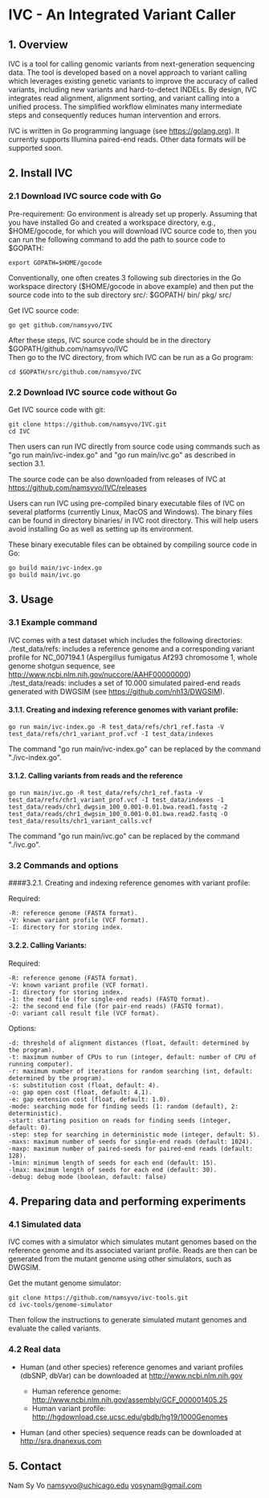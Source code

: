 IVC - An Integrated Variant Caller
==================================


## 1. Overview

IVC is a tool for calling genomic variants from next-generation sequencing data. The tool is developed based on a novel approach to variant calling which leverages existing genetic variants to improve the accuracy of called variants, including new variants and hard-to-detect INDELs. By design, IVC integrates read alignment, alignment sorting, and variant calling into a unified process. The simplified workflow eliminates many intermediate steps and consequently reduces human intervention and errors.

IVC is written in Go programming language (see https://golang.org). It currently supports Illumina paired-end reads. Other data formats will be supported soon.


## 2. Install IVC

### 2.1 Download IVC source code with Go
Pre-requirement: Go environment is already set up properly.
Assuming that you have installed Go and created a workspace directory, e.g., $HOME/gocode, for which you will download IVC source code to, then you can run the following command to add the path to source code to $GOPATH:

```
export GOPATH=$HOME/gocode
```

Conventionally, one often creates 3 following sub directories in the Go workspace directory ($HOME/gocode in above example) and then put the source code into to the sub directory src/:
$GOPATH/
    bin/
    pkg/
    src/
    
Get IVC source code:

```
go get github.com/namsyvo/IVC
```

After these steps, IVC source code should be in the directory $GOPATH/github.com/namsyvo/IVC   
Then go to the IVC directory, from which IVC can be run as a Go program:

```
cd $GOPATH/src/github.com/namsyvo/IVC
```

### 2.2 Download IVC source code without Go
Get IVC source code with git:

```
git clone https://github.com/namsyvo/IVC.git
cd IVC
```

Then users can run IVC directly from source code using commands such as "go run main/ivc-index.go" and "go run main/ivc.go" as described in section 3.1.

The source code can be also downloaded from releases of IVC at https://github.com/namsyvo/IVC/releases
   
Users can run IVC using pre-compiled binary executable files of IVC on several platforms (currently Linux, MacOS and Windows). The binary files can be found in directory binaries/ in IVC root directory. This will help users avoid installing Go as well as setting up its environment.

These binary executable files can be obtained by compiling source code in Go:

```
go build main/ivc-index.go 
go build main/ivc.go
```

## 3. Usage

### 3.1 Example command
IVC comes with a test dataset which includes the following directories:   
./test_data/refs: includes a reference genome and a corresponding variant profile for NC_007194.1 (Aspergillus fumigatus Af293 chromosome 1, whole genome shotgun sequence, see http://www.ncbi.nlm.nih.gov/nuccore/AAHF00000000)   
./test_data/reads: includes a set of 10.000 simulated paired-end reads generated with DWGSIM (see https://github.com/nh13/DWGSIM).

#### 3.1.1. Creating and indexing reference genomes with variant profile:

```
go run main/ivc-index.go -R test_data/refs/chr1_ref.fasta -V test_data/refs/chr1_variant_prof.vcf -I test_data/indexes
```

The command "go run main/ivc-index.go" can be replaced by the command "./ivc-index.go".

#### 3.1.2. Calling variants from reads and the reference

```
go run main/ivc.go -R test_data/refs/chr1_ref.fasta -V test_data/refs/chr1_variant_prof.vcf -I test_data/indexes -1 test_data/reads/chr1_dwgsim_100_0.001-0.01.bwa.read1.fastq -2 test_data/reads/chr1_dwgsim_100_0.001-0.01.bwa.read2.fastq -O test_data/results/chr1_variant_calls.vcf
```

The command "go run main/ivc.go" can be replaced by the command "./ivc.go".

### 3.2 Commands and options

####3.2.1. Creating and indexing reference genomes with variant profile:

Required:

	-R: reference genome (FASTA format).  
	-V: known variant profile (VCF format).  
	-I: directory for storing index.  


#### 3.2.2. Calling Variants:

Required:

	-R: reference genome (FASTA format).  
	-V: known variant profile (VCF format).  
	-I: directory for storing index.  
	-1: the read file (for single-end reads) (FASTQ format).  
	-2: the second end file (for pair-end reads) (FASTQ format).  
	-O: variant call result file (VCF format).  

Options:  

	-d: threshold of alignment distances (float, default: determined by the program).  
	-t: maximum number of CPUs to run (integer, default: number of CPU of running computer).  
	-r: maximum number of iterations for random searching (int, default: determined by the program).  
	-s: substitution cost (float, default: 4). 
	-o: gap open cost (float, default: 4.1). 
	-e: gap extension cost (float, default: 1.0). 
	-mode: searching mode for finding seeds (1: random (default), 2: deterministic).  
	-start: starting position on reads for finding seeds (integer, default: 0).  
	-step: step for searching in deterministic mode (integer, default: 5).  
	-maxs: maximum number of seeds for single-end reads (default: 1024).  
	-maxp: maximum number of paired-seeds for paired-end reads (default: 128).  
	-lmin: minimum length of seeds for each end (default: 15).  
	-lmax: maximum length of seeds for each end (default: 30).  
	-debug: debug mode (boolean, default: false)


## 4. Preparing data and performing experiments

### 4.1 Simulated data

IVC comes with a simulator which simulates mutant genomes based on the reference genome and its associated variant profile. Reads are then can be generated from the mutant genome using other simulators, such as DWGSIM.

Get the mutant genome simulator:
```
git clone https://github.com/namsyvo/ivc-tools.git
cd ivc-tools/genome-simulator
```
Then follow the instructions to generate simulated mutant genomes and evaluate the called variants.


### 4.2 Real data

* Human (and other species) reference genomes and variant profiles (dbSNP, dbVar) can be downloaded at http://www.ncbi.nlm.nih.gov   
	* Human reference genome: http://www.ncbi.nlm.nih.gov/assembly/GCF_000001405.25   
	* Human variant profile: http://hgdownload.cse.ucsc.edu/gbdb/hg19/1000Genomes   

* Human (and other species) sequence reads can be downloaded at http://sra.dnanexus.com


## 5. Contact

Nam Sy Vo
namsyvo@uchicago.edu
vosynam@gmail.com